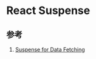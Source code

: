# React Suspense

## 参考

1. [Suspense for Data Fetching](https://17.reactjs.org/docs/concurrent-mode-suspense.html)